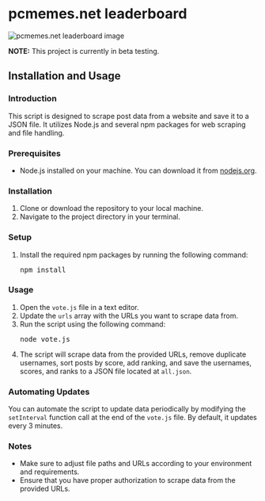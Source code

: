 <!DOCTYPE html>
<html lang="en">

<body>
    <h1>pcmemes.net leaderboard</h1>
    <img src="https://github.com/Riotcoke123/pcmemes_leaderboard/assets/63672863/1bf6daf3-afbe-456d-b607-b2ae5bb6dce9" alt="pcmemes.net leaderboard image">
    <p><strong>NOTE:</strong> This project is currently in beta testing.</p>
    <h2>Installation and Usage</h2>
    <h3>Introduction</h3>
    <p>This script is designed to scrape post data from a website and save it to a JSON file. It utilizes Node.js and several npm packages for web scraping and file handling.</p>
    <h3>Prerequisites</h3>
    <ul>
        <li>Node.js installed on your machine. You can download it from <a href="https://nodejs.org/">nodejs.org</a>.</li>
    </ul>
    <h3>Installation</h3>
    <ol>
        <li>Clone or download the repository to your local machine.</li>
        <li>Navigate to the project directory in your terminal.</li>
    </ol>
    <h3>Setup</h3>
    <ol>
        <li>Install the required npm packages by running the following command:
            <pre>npm install</pre>
        </li>
    </ol>
    <h3>Usage</h3>
    <ol>
        <li>Open the <code>vote.js</code> file in a text editor.</li>
        <li>Update the <code>urls</code> array with the URLs you want to scrape data from.</li>
        <li>Run the script using the following command:
            <pre>node vote.js</pre>
        </li>
        <li>The script will scrape data from the provided URLs, remove duplicate usernames, sort posts by score, add ranking, and save the usernames, scores, and ranks to a JSON file located at <code>all.json</code>.</li>
    </ol>
    <h3>Automating Updates</h3>
    <p>You can automate the script to update data periodically by modifying the <code>setInterval</code> function call at the end of the <code>vote.js</code> file. By default, it updates every 3 minutes.</p>
    <h3>Notes</h3>
    <ul>
        <li>Make sure to adjust file paths and URLs according to your environment and requirements.</li>
        <li>Ensure that you have proper authorization to scrape data from the provided URLs.</li>
    </ul>
</body>
</html>
